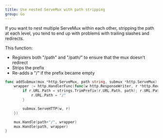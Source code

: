 ```yaml
---
title: Use nested ServeMux with path stripping
group: Go
---
```


If you want to nest multiple ServeMux within each other, stripping the path at
each level, you tend to end up with problems with trailing slashes and
redirects.

This function:

- Registers both "/path" and "/path/" to ensure that the mux doesn't redirect
- Strips the prefix
- Re-adds a "/" if the prefix became empty

```go
func addSubmux(mux *http.ServeMux, path string, submux *http.ServeMux) {
    wrapper := http.HandlerFunc(func(w http.ResponseWriter, r *http.Request) {
        if r.URL.Path = strings.TrimPrefix(r.URL.Path, path); r.URL.Path == "" {
            r.URL.Path = "/"
        }

        submux.ServeHTTP(w, r)
    })

    mux.Handle(path+"/", wrapper)
    mux.Handle(path, wrapper)
}
```
